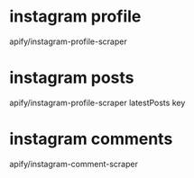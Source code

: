 # instagram profile
apify/instagram-profile-scraper

# instagram posts
apify/instagram-profile-scraper
latestPosts key

# instagram comments
apify/instagram-comment-scraper